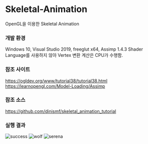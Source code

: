 # Skeletal-Animation
OpenGL을 이용한 Skeletal Animation

### 개발 환경
Windows 10, Visual Studio 2019, freeglut x64, Assimp 1.4.3
Shader Language를 사용하지 않아 Vertex 변환 계산은 CPU가 수행함.

### 참조 사이트
https://ogldev.org/www/tutorial38/tutorial38.html
https://learnopengl.com/Model-Loading/Assimp

### 참조 소스
https://github.com/dinismf/skeletal_animation_tutorial

### 실행 결과

![success](https://github.com/frogio/Skeletal-Animation/assets/12217092/68888b2d-a30b-4230-97e5-0f034c56fa41)
![wolf](https://github.com/frogio/Skeletal-Animation/assets/12217092/88b07c6b-7bf0-444d-9bd5-674b36f5cea2)
![serena](https://github.com/frogio/Skeletal-Animation/assets/12217092/ef63f064-f8c0-4c36-8e49-7e47bf7cd59a)
